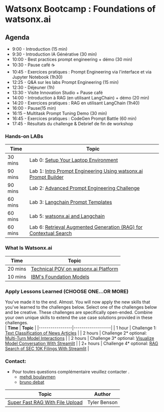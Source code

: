 # Watsonx Bootcamp : Foundations of watsonx.ai 

## Agenda


- 9:00 - Introduction (15 min)
- 9:30 - Introduction IA Générative (30 min)
- 10:00 - Best practices prompt engineering + démo (30 min)
- 10:30 - Pause café ☕️
- 10:45 - Exercices pratiques : Prompt Engineering via l'interface et via Jupyter Notebook (1h30)
- 12:25 - Q&A sur les labs Prompt Engineering (15 min)
- 12:30 - Déjeuner (1h)
- 13:30 - Visite Innovation Studio + Pause café
- 14:00 - Introduction à RAG (en utilisant LangChain) + démo (20 min)
- 14:20 - Exercices pratiques : RAG en utilisant LangChain (1h40)
- 16:00 - Pause(15 min)
- 16:15 – Multitask Prompt Tuning Demo (30 min)
- 16:45 - Exercices pratiques : CodeGen Prompt Battle (60 min)
- 17:45 - Résultats du challenge & Debrief de fin de workshop


### Hands-on LABs 
| **Time**        | **Topic** |
|-----------------|-------------------|
| 30 mins  | Lab 0: [Setup Your Laptop Environment](./self-guided-labs/level-1/lab-0-laptop-environment-setup)|
| 90 mins  | Lab 1: [Intro Prompt Engineering Using watsonx.ai Prompt Builder](./self-guided-labs/level-1/lab-01-intro-to-prompt-engineering) |  
| 90 mins  | Lab 2: [Advanced Prompt Engineering Challenge](./self-guided-labs/level-1/lab-02-advanced-prompt-engineering)   |  
| 60 mins  | Lab 3: [Langchain Prompt Templates](./self-guided-labs/level-1/lab-03-langchain-prompt-template) | 
| 60 mins  | Lab 5: [watsonx.ai and Langchain](./self-guided-labs/level-1/lab-05-watsonxai-and-langchain) | 
| 60 mins  | Lab 6: [Retrieval Augmented Generation (RAG) for Contextual Search](./self-guided-labs/level-1/lab-06-retrieval-agumented-generation) |



### What Is Watsonx.ai
| **Time**        | **Topic** |
|-----------------|-------------------|
| 20 mins  | [Technical POV on watsonx.ai Platform](watsonxai-platform.md) | 
| 10 mins  | [IBM's Foundation Models](ibm-foundation-models.md) | 

### Apply Lessons Learned (CHOOSE ONE...OR MORE)
You've made it to the end.  Almost. You will now apply the new skills that you've learned to the challenges below.  Select one of the challenges below and be creative.  These challenges are specifically open-ended.  Combine your own unique skills to extend the use case solutions provided in these challenges.    
| **Time**        | **Topic** |
|-----------------|-------------------|
| 1  hour  | Challenge 1: [Text Classification of News Articles](./self-guided-labs/apply-lessons-learned/challenge-01) | 
| 2  hours  | Challenge 2* optional: [Multi-Turn Model Interactions](./self-guided-labs/apply-lessons-learned/challenge-02) | 
| 2  hours  | Challenge 3* optional: [Visualize Model Conversation With Streamlit](./self-guided-labs/apply-lessons-learned/challenge-03) | 
| 2+ hours  | Challenge 4* optional: [RAG Search of SEC 10K Filings With Streamlit](./self-guided-labs/apply-lessons-learned/challenge-04) | 


### Contact:
- Pour toutes questions complémentaire veuillez contacter .  
  - [mehdi boulaymen ](mailto:mehdi.boulaymen@ibm.com)
  - [bruno debat](mailto:**ellen.hoeven@ibm.com**)     

| **Topic**        | **Author** |
|-----------------|-------------------|
| [Super Fast RAG With File Upload](https://github.ibm.com/tyler-benson/pdf-langchain-watsonx) | Tyler Benson |  

